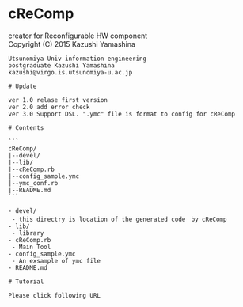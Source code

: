 # cReComp
creator for Reconfigurable HW component  
Copyright (C) 2015 Kazushi Yamashina  
  
~~~~
Utsunomiya Univ information engineering  
postgraduate Kazushi Yamashina  
kazushi@virgo.is.utsunomiya-u.ac.jp  
  
# Update

ver 1.0 relase first version
ver 2.0 add error check
ver 3.0 Support DSL. ".ymc" file is format to config for cReComp

# Contents

```
cReComp/
|--devel/
|--lib/
|--cReComp.rb
|--config_sample.ymc
|--ymc_conf.rb
|--README.md
```

- devel/
 - this directry is location of the generated code　by cReComp
- lib/
 - library
- cReComp.rb
 - Main Tool
- config_sample.ymc
 - An exsample of ymc file
- README.md

# Tutorial

Please click following URL